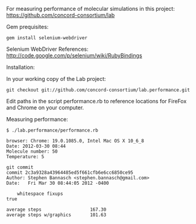 For measuring performance of molecular simulations in this project:  https://github.com/concord-consortium/lab

Gem prequisites:

    gem install selenium-webdriver

Selenium WebDriver References: http://code.google.com/p/selenium/wiki/RubyBindings

Installation:

In your working copy of the Lab project:

    git checkout git://github.com/concord-consortium/lab.performance.git

Edit paths in the script performance.rb to reference locations for FireFox and Chrome
on your computer.

Measuring performance:

    $ ./lab.performance/performance.rb

    browser: Chrome: 19.0.1085.0, Intel Mac OS X 10_6_8
    Date: 2012-03-30 08:44
    Molecule number: 50
    Temperature: 5

    git commit
    commit 2c3a9328a43964485ed5f661cfb6e6cc6850ce95
    Author: Stephen Bannasch <stephen.bannasch@gmail.com>
    Date:   Fri Mar 30 08:44:05 2012 -0400

        whitespace fixups
    true

    average steps                  167.30
    average steps w/graphics       101.63

